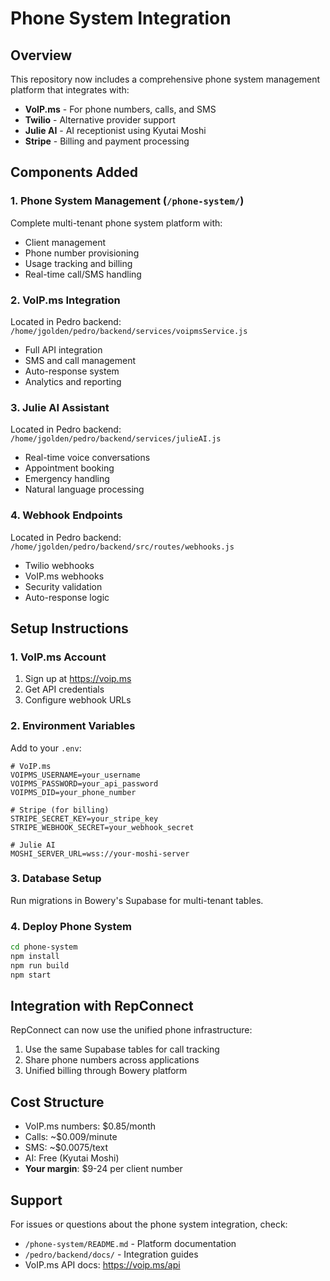 # Phone System Integration

## Overview

This repository now includes a comprehensive phone system management platform that integrates with:
- **VoIP.ms** - For phone numbers, calls, and SMS
- **Twilio** - Alternative provider support
- **Julie AI** - AI receptionist using Kyutai Moshi
- **Stripe** - Billing and payment processing

## Components Added

### 1. Phone System Management (`/phone-system/`)
Complete multi-tenant phone system platform with:
- Client management
- Phone number provisioning
- Usage tracking and billing
- Real-time call/SMS handling

### 2. VoIP.ms Integration
Located in Pedro backend: `/home/jgolden/pedro/backend/services/voipmsService.js`
- Full API integration
- SMS and call management
- Auto-response system
- Analytics and reporting

### 3. Julie AI Assistant
Located in Pedro backend: `/home/jgolden/pedro/backend/services/julieAI.js`
- Real-time voice conversations
- Appointment booking
- Emergency handling
- Natural language processing

### 4. Webhook Endpoints
Located in Pedro backend: `/home/jgolden/pedro/backend/src/routes/webhooks.js`
- Twilio webhooks
- VoIP.ms webhooks
- Security validation
- Auto-response logic

## Setup Instructions

### 1. VoIP.ms Account
1. Sign up at https://voip.ms
2. Get API credentials
3. Configure webhook URLs

### 2. Environment Variables
Add to your `.env`:
```
# VoIP.ms
VOIPMS_USERNAME=your_username
VOIPMS_PASSWORD=your_api_password
VOIPMS_DID=your_phone_number

# Stripe (for billing)
STRIPE_SECRET_KEY=your_stripe_key
STRIPE_WEBHOOK_SECRET=your_webhook_secret

# Julie AI
MOSHI_SERVER_URL=wss://your-moshi-server
```

### 3. Database Setup
Run migrations in Bowery's Supabase for multi-tenant tables.

### 4. Deploy Phone System
```bash
cd phone-system
npm install
npm run build
npm start
```

## Integration with RepConnect

RepConnect can now use the unified phone infrastructure:
1. Use the same Supabase tables for call tracking
2. Share phone numbers across applications
3. Unified billing through Bowery platform

## Cost Structure

- VoIP.ms numbers: $0.85/month
- Calls: ~$0.009/minute
- SMS: ~$0.0075/text
- AI: Free (Kyutai Moshi)
- **Your margin**: $9-24 per client number

## Support

For issues or questions about the phone system integration, check:
- `/phone-system/README.md` - Platform documentation
- `/pedro/backend/docs/` - Integration guides
- VoIP.ms API docs: https://voip.ms/api